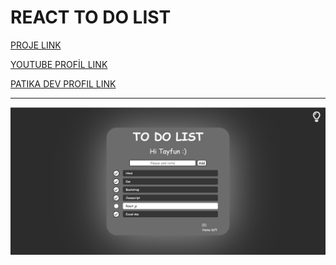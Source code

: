 # REACT TO DO LIST

[PROJE LINK](s)

[YOUTUBE PROFİL LINK](https://www.youtube.com/c/TayfunTp)

[PATIKA DEV PROFIL LINK](https://app.patika.dev/razumihin)

---

 ![Proje Görseli](/public/project.jpg)
 